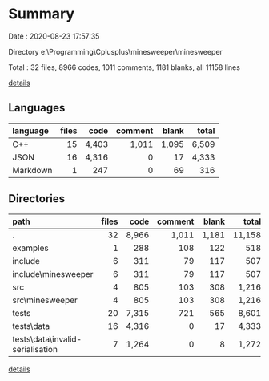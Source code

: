# Summary

Date : 2020-08-23 17:57:35

Directory e:\Programming\Cplusplus\minesweeper\minesweeper

Total : 32 files,  8966 codes, 1011 comments, 1181 blanks, all 11158 lines

[details](details.md)

## Languages
| language | files | code | comment | blank | total |
| :--- | ---: | ---: | ---: | ---: | ---: |
| C++ | 15 | 4,403 | 1,011 | 1,095 | 6,509 |
| JSON | 16 | 4,316 | 0 | 17 | 4,333 |
| Markdown | 1 | 247 | 0 | 69 | 316 |

## Directories
| path | files | code | comment | blank | total |
| :--- | ---: | ---: | ---: | ---: | ---: |
| . | 32 | 8,966 | 1,011 | 1,181 | 11,158 |
| examples | 1 | 288 | 108 | 122 | 518 |
| include | 6 | 311 | 79 | 117 | 507 |
| include\minesweeper | 6 | 311 | 79 | 117 | 507 |
| src | 4 | 805 | 103 | 308 | 1,216 |
| src\minesweeper | 4 | 805 | 103 | 308 | 1,216 |
| tests | 20 | 7,315 | 721 | 565 | 8,601 |
| tests\data | 16 | 4,316 | 0 | 17 | 4,333 |
| tests\data\invalid-serialisation | 7 | 1,264 | 0 | 8 | 1,272 |

[details](details.md)